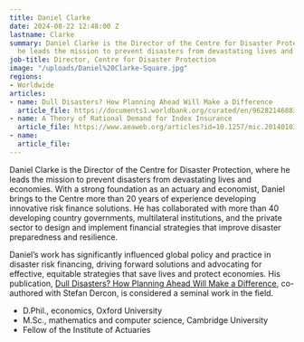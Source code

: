 ```yaml
---
title: Daniel Clarke
date: 2024-08-22 12:48:00 Z
lastname: Clarke
summary: Daniel Clarke is the Director of the Centre for Disaster Protection, where
  he leads the mission to prevent disasters from devastating lives and economies.
job-title: Director, Centre for Disaster Protection
image: "/uploads/Daniel%20Clarke-Square.jpg"
regions:
- Worldwide
articles:
- name: Dull Disasters? How Planning Ahead Will Make a Difference
  article_file: https://documents1.worldbank.org/curated/en/962821468836117709/pdf/106944-PUB-add-isbn-PUBLIC-9780191088414.pdf?_gl=1*h8qb5n*_gcl_au*NDg4MTA5ODM0LjE3MjEzODk5ODI.
- name: A Theory of Rational Demand for Index Insurance
  article_file: https://www.aeaweb.org/articles?id=10.1257/mic.20140103
- name: 
  article_file: 
---
```


Daniel Clarke is the Director of the Centre for Disaster Protection, where he leads the mission to prevent disasters from devastating lives and economies. With a strong foundation as an actuary and economist, Daniel brings to the Centre more than 20 years of experience developing innovative risk finance solutions. He has collaborated with more than 40 developing country governments, multilateral institutions, and the private sector to design and implement financial strategies that improve disaster preparedness and resilience.

Daniel’s work has significantly influenced global policy and practice in disaster risk financing, driving forward solutions and advocating for effective, equitable strategies that save lives and protect economies. His publication, [Dull Disasters? How Planning Ahead Will Make a Difference](https://documents1.worldbank.org/curated/en/962821468836117709/pdf/106944-PUB-add-isbn-PUBLIC-9780191088414.pdf?_gl=1*h8qb5n*_gcl_au*NDg4MTA5ODM0LjE3MjEzODk5ODI.), co-authored with Stefan Dercon, is considered a seminal work in the field. 

* D.Phil., economics, Oxford University
* M.Sc., mathematics and computer science, Cambridge University
* Fellow of the Institute of Actuaries

